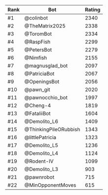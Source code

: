 Rank|Bot|Rating
---|---|---
#1|@colinbot|2340
#2|@TheMatrix2025|2338
#3|@ToromBot|2334
#4|@RaspFish|2299
#5|@PetersBot|2279
#6|@Nimfish|2155
#7|@magnusglad_bot|2097
#8|@PatriciaBot|2067
#9|@OpeningsBot|2056
#10|@pawn_git|2020
#11|@pawnocchio_bot|1997
#12|@Cheng-4|1819
#13|@FataliiBot|1604
#14|@Demolito_L6|1409
#15|@ThinkingPileORubbish|1343
#16|@littlePatricia|1323
#17|@Demolito_L5|1236
#18|@Demolito_L4|1124
#19|@Rodent-IV|1099
#20|@Demolito_L3|903
#21|@pawnrobot|715
#22|@MinOpponentMoves|615
